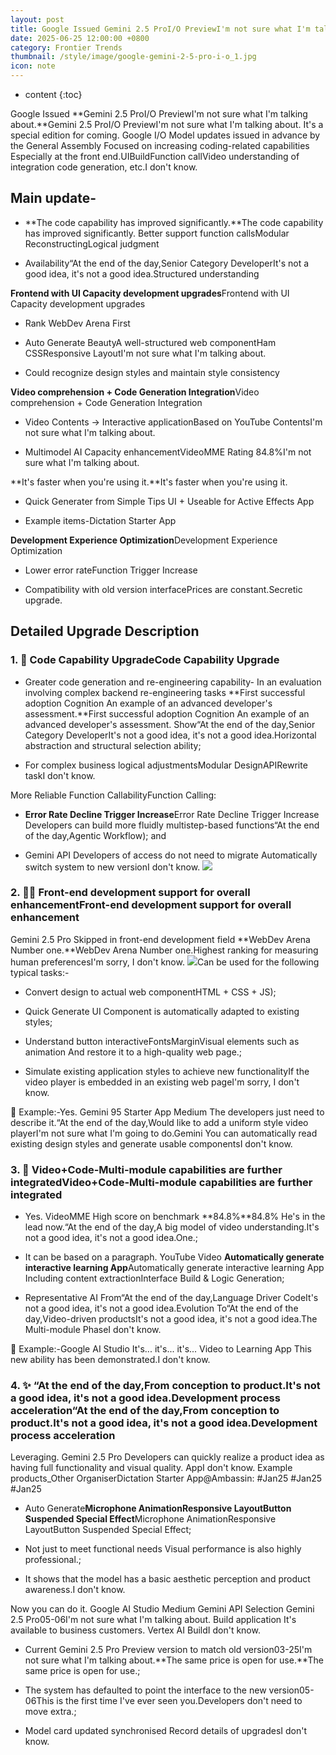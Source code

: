 ```yaml
---
layout: post
title: Google Issued Gemini 2.5 ProI/O PreviewI'm not sure what I'm talking about.I've been able to upgrade the relevant capabilities, e.g. code. Especially in front-end development.
date: 2025-06-25 12:00:00 +0800
category: Frontier Trends
thumbnail: /style/image/google-gemini-2-5-pro-i-o_1.jpg
icon: note
---
```

* content
{:toc}

Google Issued **Gemini 2.5 ProI/O PreviewI'm not sure what I'm talking about.**Gemini 2.5 ProI/O PreviewI'm not sure what I'm talking about. It's a special edition for coming. Google I/O Model updates issued in advance by the General Assembly Focused on increasing coding-related capabilities Especially at the front end.UIBuildFunction callVideo understanding of integration code generation, etc.I don't know.

## Main update-

- **The code capability has improved significantly.**The code capability has improved significantly.
Better support function callsModular ReconstructingLogical judgment

- Availability“At the end of the day,Senior Category DeveloperIt's not a good idea, it's not a good idea.Structured understanding

**Frontend with UI Capacity development upgrades**Frontend with UI Capacity development upgrades

- Rank WebDev Arena First

- Auto Generate BeautyA well-structured web componentHam CSSResponsive LayoutI'm not sure what I'm talking about.

- Could recognize design styles and maintain style consistency

**Video comprehension + Code Generation Integration**Video comprehension + Code Generation Integration

- Video Contents → Interactive applicationBased on YouTube ContentsI'm not sure what I'm talking about.

- Multimodel AI Capacity enhancementVideoMME Rating 84.8%I'm not sure what I'm talking about.

**It's faster when you're using it.**It's faster when you're using it.

- Quick Generater from Simple Tips UI + Useable for Active Effects App

- Example items-Dictation Starter App

**Development Experience Optimization**Development Experience Optimization

- Lower error rateFunction Trigger Increase

- Compatibility with old version interfacePrices are constant.Secretic upgrade.


## Detailed Upgrade Description

### 1. 🚀 **Code Capability Upgrade**Code Capability Upgrade

- Greater code generation and re-engineering capability-
In an evaluation involving complex backend re-engineering tasks **First successful adoption Cognition An example of an advanced developer's assessment.**First successful adoption Cognition An example of an advanced developer's assessment. Show“At the end of the day,Senior Category DeveloperIt's not a good idea, it's not a good idea.Horizontal abstraction and structural selection ability;

- For complex business logical adjustmentsModular DesignAPIRewrite taskI don't know.

More Reliable Function CallabilityFunction Calling:

- **Error Rate Decline Trigger Increase**Error Rate Decline Trigger Increase Developers can build more fluidly multistep-based functions“At the end of the day,Agentic Workflow); and

- Gemini API Developers of access do not need to migrate Automatically switch system to new versionI don't know.
![](https://assets-v2.circle.so/stwflwumgauuv5eg4mt3yjmvu57o)

### 2. 🧑‍💻 **Front-end development support for overall enhancement**Front-end development support for overall enhancement
Gemini 2.5 Pro Skipped in front-end development field **WebDev Arena Number one.**WebDev Arena Number one.Highest ranking for measuring human preferencesI'm sorry, I don't know.
![](https://assets-v2.circle.so/0k7vhicgwgv2nwefdl3g8e644ctg)Can be used for the following typical tasks:-

- Convert design to actual web componentHTML + CSS + JS);

- Quick Generate UI Component is automatically adapted to existing styles;

- Understand button interactiveFontsMarginVisual elements such as animation And restore it to a high-quality web page.;

- Simulate existing application styles to achieve new functionalityIf the video player is embedded in an existing web pageI'm sorry, I don't know.

🎯 Example:-Yes. Gemini 95 Starter App Medium The developers just need to describe it.“At the end of the day,Would like to add a uniform style video playerI'm not sure what I'm going to do.Gemini You can automatically read existing design styles and generate usable componentsI don't know.

### 3. 🎥 **Video+Code-Multi-module capabilities are further integrated**Video+Code-Multi-module capabilities are further integrated

- Yes. VideoMME High score on benchmark **84.8%**84.8% He's in the lead now.“At the end of the day,A big model of video understanding.It's not a good idea, it's not a good idea.One.;

- It can be based on a paragraph. YouTube Video **Automatically generate interactive learning App**Automatically generate interactive learning App Including content extractionInterface Build & Logic Generation;

- Representative AI From“At the end of the day,Language Driver CodeIt's not a good idea, it's not a good idea.Evolution To“At the end of the day,Video-driven productsIt's not a good idea, it's not a good idea.The Multi-module PhaseI don't know.

📌 Example:-Google AI Studio It's... it's... it's... Video to Learning App This new ability has been demonstrated.I don't know.

### 4. ✨ **“At the end of the day,From conception to product.It's not a good idea, it's not a good idea.Development process acceleration**“At the end of the day,From conception to product.It's not a good idea, it's not a good idea.Development process acceleration
Leveraging. Gemini 2.5 Pro Developers can quickly realize a product idea as having full functionality and visual quality. AppI don't know.
Example products_Other OrganiserDictation Starter App@Ambassin: #Jan25 #Jan25 #Jan25

- Auto Generate**Microphone AnimationResponsive LayoutButton Suspended Special Effect**Microphone AnimationResponsive LayoutButton Suspended Special Effect;

- Not just to meet functional needs Visual performance is also highly professional.;

- It shows that the model has a basic aesthetic perception and product awareness.I don't know.

Now you can do it. Google AI Studio Medium Gemini API Selection Gemini 2.5 Pro05-06I'm not sure what I'm talking about. Build application It's available to business customers. Vertex AI BuildI don't know.

- Current Gemini 2.5 Pro Preview version to match old version03-25I'm not sure what I'm talking about.**The same price is open for use.**The same price is open for use.;

- The system has defaulted to point the interface to the new version05-06This is the first time I've ever seen you.Developers don't need to move extra.;

- Model card updated synchronised Record details of upgradesI don't know.

